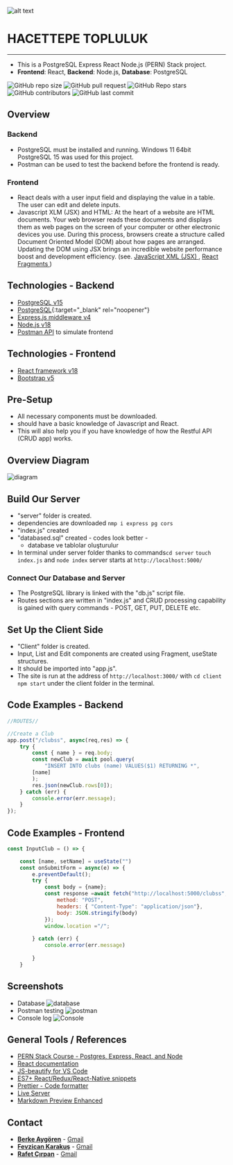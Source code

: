 ![alt text](https://www.freelogovectors.net/wp-content/uploads/2020/07/hacettepe-universitesi-logo-768x178.png)
# HACETTEPE TOPLULUK
---

- This is a PostgreSQL Express React Node.js (PERN) Stack project.
- **Frontend**: React, **Backend**: Node.js, **Database**: PostgreSQL

![GitHub repo size](https://img.shields.io/github/repo-size/Berke0609/Topluluk?style=plastic)
![GitHub pull request](https://img.shields.io/github/issues-pr/Berke0609/Topluluk?style=plastic)
![GitHub Repo stars](https://img.shields.io/github/stars/Berke0609/Topluluk?style=plastic)
![GitHub contributors](https://img.shields.io/github/contributors/Berke0609/Topluluk?style=plastic)
![GitHub last commit](https://img.shields.io/github/last-commit/Berke0609/Topluluk?style=plastic)


## Overview

### Backend
* PostgreSQL must be installed and running. Windows 11 64bit PostgreSQL 15 was used for this project.
* Postman can be used to test the backend before the frontend is ready.

### Frontend

* React deals with a user input field and displaying the value in a table. The user can edit and delete inputs.
* Javascript XLM (JSX) and HTML: At the heart of a website are HTML documents. Your web browser reads these documents and displays them as web pages on the screen of your computer or other electronic devices you use. During this process, browsers create a structure called Document Oriented Model (DOM) about how pages are arranged. Updating the DOM using JSX brings an incredible website performance boost and development efficiency.
(see. <a href="https://reactjs.org/docs/introducing-jsx.html" target="_blank"> JavaScript XML (JSX) </a>, <a href="https://reactjs.org/docs/fragments.html" target="_blank"> React Fragments </a>)

## Technologies - Backend

* <a href="https://www.postgresql.org/" target="_blank" rel="noopener">PostgreSQL v15</a>
* [PostgreSQL](https://img.shields.io/github/last-commit/Berke0609/Topluluk?style=plastic){:target="_blank" rel="noopener"}
* <a href="https://expressjs.com/" target="_blank">Express.js middleware v4</a>
* <a href="https://nodejs.org/en/" target="_blank">Node.js v18</a>
* <a href="https://www.postman.com/" target="_blank">Postman API</a>  to simulate frontend

## Technologies - Frontend

* <a href="https://reactjs.org/" target="_blank">React framework v18</a>
* <a href="https://getbootstrap.com/" target="_blank">Bootstrap v5</a>

## Pre-Setup

* All necessary components must be downloaded.
* should have a basic knowledge of Javascript and React.
* This will also help you if you have knowledge of how the Restful API (CRUD app) works.

## Overview Diagram

![diagram](/docs/pern_stack_diagram.drawio.png)

## Build Our Server

* "server" folder is created.
* dependencies are downloaded  `nmp i express pg cors`
* "index.js" created
* "databased.sql" created - codes look better -
    * database ve tablolar oluşturulur
* In terminal under server folder thanks to commands`cd server` `touch index.js` and `node index`  server starts at `http://localhost:5000/`

### Connect Our Database and Server

* The PostgreSQL library is linked with the "db.js" script file. 
* Routes sections are written in "index.js" and CRUD processing capability is gained with query commands - POST, GET, PUT, DELETE etc. 

## Set Up the Client Side

* "Client" folder is created.
* Input, List and Edit components are created using Fragment, useState structures.
* It should be imported into "app.js".
* The site is run at the address of `http://localhost:3000/` with `cd client` `npm start` under the client folder in the terminal.

## Code Examples - Backend

```javascript
//ROUTES//

//Create a Club
app.post("/clubss", async(req,res) => {
    try {
        const { name } = req.body;
        const newClub = await pool.query(
            "INSERT INTO clubs (name) VALUES($1) RETURNING *",
        [name]
        );
        res.json(newClub.rows[0]);
    } catch (err) {
        console.error(err.message);
    }
});
```

## Code Examples - Frontend 

```javascript
const InputClub = () => {

    const [name, setName] = useState("")
    const onSubmitForm = async(e) => {
        e.preventDefault();
        try {
            const body = {name};
            const response =await fetch("http://localhost:5000/clubss", {
                method: "POST",
                headers: { "Content-Type": "application/json"},
                body: JSON.stringify(body)
            });
            window.location ="/";
            
        } catch (err) {
            console.error(err.message)
            
        }
    }
```

## Screenshots

* Database
![database](/docs/database.png)
* Postman testing
![postman](/docs/postman_test.png)
* Console log
![Console](/docs/LOCALHOST3000.jpg)

## General Tools / References

* <a href="https://www.youtube.com/watch?v=ldYcgPKEZC8" target="_blank">PERN Stack Course - Postgres, Express, React, and Node</a>
* <a href="https://reactjs.org/docs/getting-started.html" target="_blank">React documentation</a>
* <a href="https://marketplace.visualstudio.com/items?itemName=HookyQR.beautify" target="_blank">JS-beautify for VS Code</a>
* <a href="https://marketplace.visualstudio.com/items?itemName=dsznajder.es7-react-js-snippets" target="_blank">ES7+ React/Redux/React-Native snippets</a>
* <a href="https://marketplace.visualstudio.com/items?itemName=esbenp.prettier-vscode" target="_blank">Prettier - Code formatter</a>
* <a href="https://marketplace.visualstudio.com/items?itemName=ritwickdey.LiveServer" target="_blank">Live Server</a>
* <a href="https://marketplace.visualstudio.com/items?itemName=shd101wyy.markdown-preview-enhanced" target="_blank">Markdown Preview Enhanced</a>

## Contact

* <a href="https://github.com/Berke0609" target="_blank">**Berke Aygören**</a> - [Gmail](mailto:berkeaygoren5@gmail.com)
* <a href="https://github.com/f-karakus" target="_blank">**Fevzican Karakuş**</a> - [Gmail](mailto:fevzican.karakus@gmail.com)
* <a href="https://github.com/cirpanrafet" target="_blank">**Rafet Çırpan**</a> - [Gmail](mailto:cirpanrafet@gmail.com)
